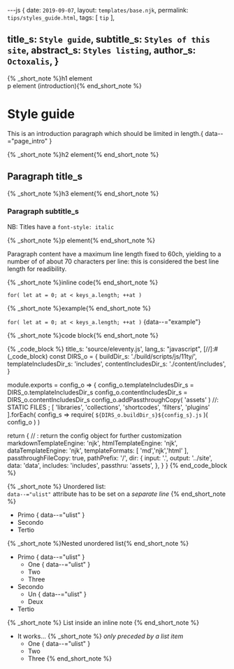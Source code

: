 ---js
{
  date:      `2019-09-07`,
  layout:    `templates/base.njk`,
  permalink: `tips/styles_guide.html`,
  tags:      [ `tip` ],

  title_s:    `Style guide`,
  subtitle_s: `Styles of this site`,
  abstract_s: `Styles listing`,
  author_s:   `Octoxalis`,
}
---
[comment]: # (======== Post ========)
{% _short_note %}h1 element<br>p element (introduction){% end_short_note %}

# Style guide

This is an introduction paragraph which should be limited in length.{ data--="page_intro" }

{% _short_note %}h2 element{% end_short_note %}

## Paragraph title_s

{% _short_note %}h3 element{% end_short_note %}

### Paragraph subtitle_s

NB: Titles have a `font-style: italic`

{% _short_note %}p element{% end_short_note %}

Paragraph content have a maximum line length fixed to 60ch, yielding to a number of  of about 70 characters per line: this is considered the best line length for readibility.

{% _short_note %}inline code{% end_short_note %}

`for( let at = 0; at < keys_a.length; ++at )`

{% _short_note %}example{% end_short_note %}

`for( let at = 0; at < keys_a.length; ++at )`
{data--="example"}

{% _short_note %}code block{% end_short_note %}

{% _code_block %}
    title_s: 'source/eleventy.js',
    lang_s: "javascript",
[//]:#(_code_block)
const DIRS_o =
{
  buildDir_s: './build/scripts/js/11ty/',
  templateIncludesDir_s: 'includes',
  contentIncludesDir_s: './content/includes',
}

module.exports = config_o =>
{
  config_o.templateIncludesDir_s = DIRS_o.templateIncludesDir_s
  config_o.contentIncludesDir_s = DIRS_o.contentIncludesDir_s
  config_o.addPassthroughCopy( 'assets' )    //: STATIC FILES
  ;
  [ 'libraries',
    'collections',
    'shortcodes',
    'filters',
    'plugins'
  ].forEach( config_s => require( `${DIRS_o.buildDir_s}${config_s}.js` )( config_o ) )

  return {    // : return the config object for further customization
    markdownTemplateEngine: 'njk',
    htmlTemplateEngine:     'njk',
    dataTemplateEngine:     'njk',
    templateFormats:        [ 'md','njk','html' ],
    passthroughFileCopy:    true,
    pathPrefix:             '/',
    dir:
    {
      input:    '.',
      output:   '../site',
      data:     'data',
      includes: 'includes',
      passthru: 'assets',
    },
  }
}
{% end_code_block %}

{% _short_note %}
Unordered list:<br>
`data--="ulist"` attribute has to be set on a *separate line*
{% end_short_note %}
+ Primo
{ data--="ulist" }
+ Secondo
+ Tertio

{% _short_note %}Nested unordered list{% end_short_note %}
+ Primo
{ data--="ulist" }
  - One
{ data--="ulist" }
  - Two
  - Three
+ Secondo
  - Un
{ data--="ulist" }
  - Deux
+ Tertio

{% _short_note %}
List inside an inline note
{% end_short_note %}
- It works...
{% _short_note %}
 *only preceded by a list item*
  + One
{ data--="ulist" }
  + Two
  + Three
{% end_short_note %}

[comment]: # (======== Links ========)
